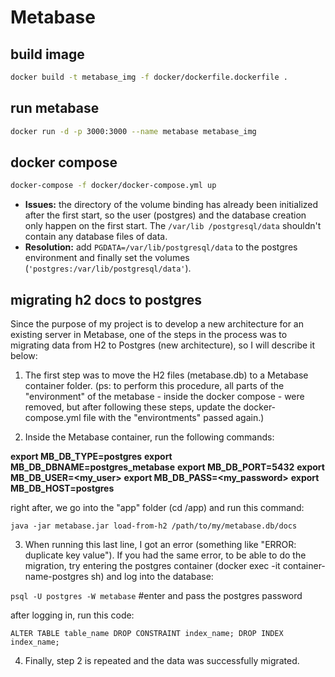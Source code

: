 # Metabase

## build image 
```bash
docker build -t metabase_img -f docker/dockerfile.dockerfile .
```

## run metabase
```bash
docker run -d -p 3000:3000 --name metabase metabase_img
```

## docker compose
```bash
docker-compose -f docker/docker-compose.yml up
```

- **Issues:** the directory of the volume binding has already been initialized after the first start, so the user (postgres) and the database creation only happen on the first start. The `/var/lib /postgresql/data` shouldn't contain any database files of data. 
- **Resolution:** add `PGDATA=/var/lib/postgresql/data` to the postgres environment and finally set the volumes (`'postgres:/var/lib/postgresql/data'`).

## migrating h2 docs to postgres

Since the purpose of my project is to develop a new architecture for an existing server in Metabase, one of the steps in the process was to migrating data from H2 to Postgres (new architecture), so I will describe it below:

1. The first step was to move the H2 files (metabase.db) to a Metabase container folder.
(ps: to perform this procedure, all parts of the "environment" of the metabase - inside the docker compose - were removed, but after following these steps, update the docker-compose.yml file with the "environtments" passed again.)

2. Inside the Metabase container, run the following commands:

**export MB_DB_TYPE=postgres**
**export MB_DB_DBNAME=postgres_metabase**
**export MB_DB_PORT=5432**
**export MB_DB_USER=<my_user>**
**export MB_DB_PASS=<my_password>**
**export MB_DB_HOST=postgres**

right after, we go into the "app" folder (cd /app) and run this command:

`java -jar metabase.jar load-from-h2 /path/to/my/metabase.db/docs`

3. When running this last line, I got an error (something like "ERROR: duplicate key value"). If you had the same error, to be able to do the migration, try entering the postgres container (docker exec -it container-name-postgres sh) and log into the database:

`psql -U postgres -W metabase` #enter and pass the postgres password

after logging in, run this code:

`ALTER TABLE table_name DROP CONSTRAINT index_name;
DROP INDEX index_name;`

4. Finally, step 2 is repeated and the data was successfully migrated.

